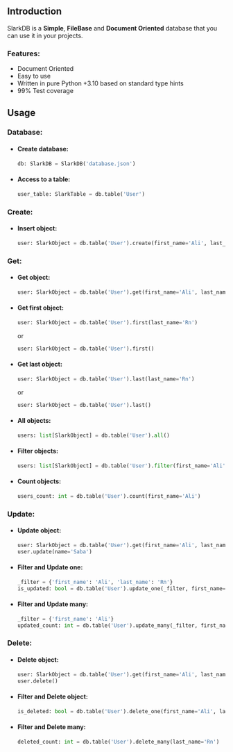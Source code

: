 ## Introduction

SlarkDB is a <b>Simple</b>, <b>FileBase</b> and <b>Document Oriented</b> database that you can use it in your projects.

### Features:
- Document Oriented
- Easy to use
- Written in pure Python +3.10 based on standard type hints
- 99% Test coverage


## Usage

### Database:
- #### Create database:
    ```python
    db: SlarkDB = SlarkDB('database.json')
    ```

- #### Access to a table:
    ```python
    user_table: SlarkTable = db.table('User')
    ```
### Create:
- #### Insert object:
    ```python
    user: SlarkObject = db.table('User').create(first_name='Ali', last_name='Rn')
    ```

### Get:
- #### Get object:
    ```python
    user: SlarkObject = db.table('User').get(first_name='Ali', last_name='Rn')
    ```

- #### Get first object:
    ```python
    user: SlarkObject = db.table('User').first(last_name='Rn')
    ```
    or
    ```python
    user: SlarkObject = db.table('User').first()
    ```

- #### Get last object:
    ```python
    user: SlarkObject = db.table('User').last(last_name='Rn')
    ```
    or
    ```python
    user: SlarkObject = db.table('User').last()
    ```

- #### All objects:
    ```python
    users: list[SlarkObject] = db.table('User').all()
    ```

- #### Filter objects:
    ```python
    users: list[SlarkObject] = db.table('User').filter(first_name='Ali')
    ```

- #### Count objects:
    ```python
    users_count: int = db.table('User').count(first_name='Ali')
    ```

### Update:
- #### Update object:
  ```python
  user: SlarkObject = db.table('User').get(first_name='Ali', last_name='Rn')
  user.update(name='Saba')
  ```

- #### Filter and Update one:
  ```python
  _filter = {'first_name': 'Ali', 'last_name': 'Rn'}
  is_updated: bool = db.table('User').update_one(_filter, first_name='Saba')
  ```

- #### Filter and Update many:
  ```python
  _filter = {'first_name': 'Ali'}
  updated_count: int = db.table('User').update_many(_filter, first_name='Saba')
  ```
  
### Delete:
- #### Delete object:
  ```python
  user: SlarkObject = db.table('User').get(first_name='Ali', last_name='Rn')
  user.delete()
  ```

- #### Filter and Delete object:
  ```python
  is_deleted: bool = db.table('User').delete_one(first_name='Ali', last_name='Rn')
  ```

- #### Filter and Delete many:
  ```python
  deleted_count: int = db.table('User').delete_many(last_name='Rn')
  ```